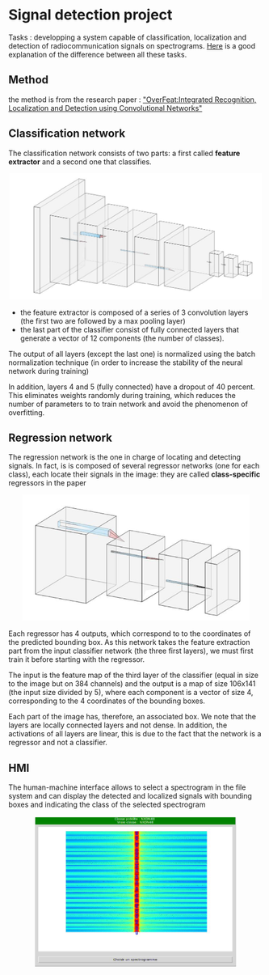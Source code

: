 # Signal detection project
Tasks : developping a system capable of classification, localization and detection of
radiocommunication signals on spectrograms. <a href='https://sergioskar.github.io/Localization_and_Object_Detection/'>Here</a> is a good explanation of the difference between all these tasks.

## Method
the method is from the research paper : <a href="https://arxiv.org/pdf/1312.6229.pdf">"OverFeat:Integrated Recognition, Localization and Detection using Convolutional Networks"</a>

## Classification network
<p>
The classification network consists of two parts: a first called <b>feature extractor</b> and a second one that classifies.</p>
 <p align="center"><img src="img/classifier.PNG" height=250 width=500></img></p>
 <p>
 <ul><li>the feature extractor is composed of a series of 3 convolution layers (the first two are followed by a max pooling layer)
<li>the last part of the classifier consist of fully connected layers that generate a vector of 12 components (the number of classes).
</ul> 
</p>
<p>
The output of all layers (except the last one) is normalized using the batch normalization technique (in order to
increase the stability of the neural network during training)
</p>
<p>In addition, layers 4 and 5 (fully
connected) have a dropout of 40 percent. This eliminates weights
randomly during training, which reduces the number of parameters to
to train network and avoid the phenomenon of overfitting.
</p>

## Regression network
<p>The regression network is the one in charge of locating and detecting signals.
In fact, is is composed of several regressor networks (one for each
class), each locate their signals in the image: they are called <b>class-specific</b> regressors in the paper</p>
<p align="center"><img src="img/regressor.PNG" height=250 width=450></img></p>
<p>
Each regressor has 4 outputs, which correspond to to the coordinates of the predicted bounding box. As this network takes the
feature extraction part from the input classifier network (the three
first layers), we must first train it before starting with the regressor.
</p>

<p>
The input is the feature map of the third layer of the classifier (equal in size to the image but on 384 channels)
and the output is a map of size 106x141 (the input size divided by 5), where each component is a vector of size 4, corresponding to the 4 coordinates of the bounding boxes.
</p>
<p>
Each part of the image has, therefore, an associated box. We note that the layers
are locally connected layers and not dense. In addition, the activations of all layers are linear, this is due to the fact that
the network is a regressor and not a classifier.
</p>

## HMI

<p>The human-machine interface allows to select a spectrogram in the file system and can display the detected and localized signals with
bounding boxes and indicating the class of the selected spectrogram</p>
<p align="center"><img src="img/hmi.PNG" height=300 width=400></img></p>
